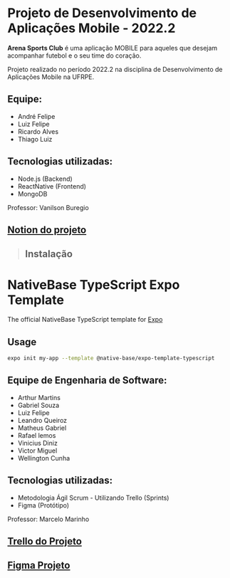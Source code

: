 # **Projeto de Desenvolvimento de Aplicações Mobile - 2022.2**

**Arena Sports Club** é uma aplicação MOBILE para aqueles que desejam acompanhar futebol e o seu time do coração.

Projeto realizado no período 2022.2 na disciplina de Desenvolvimento de Aplicações Mobile na UFRPE.

## **Equipe:**

- André Felipe
- Luiz Felipe
- Ricardo Alves
- Thiago Luiz

## **Tecnologias utilizadas:**

- Node.js (Backend)
- ReactNative (Frontend)
- MongoDB

Professor: Vanilson Buregio

## [Notion do projeto](https://mini-earl-2a4.notion.site/Arena-Sports-Club-5d5da3434433402196b96a4496d698fa?pvs=4)

> ## **Instalação**

# NativeBase TypeScript Expo Template

The official NativeBase TypeScript template for [Expo](https://docs.expo.io/)

## Usage

```sh
expo init my-app --template @native-base/expo-template-typescript
```
## **Equipe de Engenharia de Software:**
- Arthur Martins
- Gabriel Souza
- Luiz Felipe
- Leandro Queiroz
- Matheus Gabriel
- Rafael lemos
- Vinicius Diniz
- Victor Miguel
- Wellington Cunha

## **Tecnologias utilizadas:**
- Metodologia Ágil Scrum - Utilizando Trello (Sprints)
- Figma (Protótipo)

Professor: Marcelo Marinho

## [Trello do Projeto](https://trello.com/b/X7DkrMz9/arena-sc-ver1)


## [Figma Projeto](https://www.figma.com/file/9yGsCN1tpxahA3FyZnFokf/ArenaSC?type=design&node-id=276-160&mode=design&t=mv5RJY2nMucigdyD-0)


